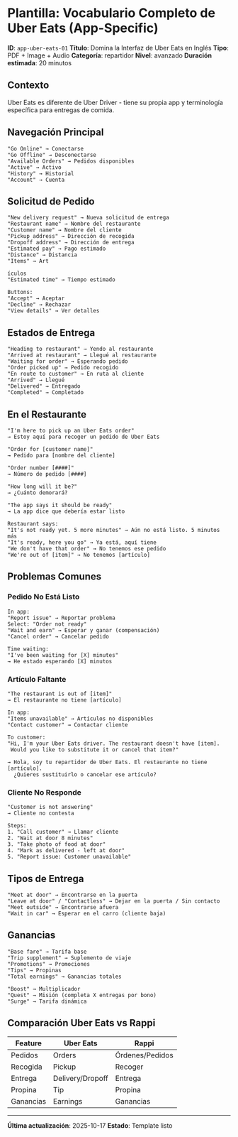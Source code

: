 # Plantilla: Vocabulario Completo de Uber Eats (App-Specific)

**ID**: `app-uber-eats-01`
**Título**: Domina la Interfaz de Uber Eats en Inglés
**Tipo**: PDF + Image + Audio
**Categoría**: repartidor
**Nivel**: avanzado
**Duración estimada**: 20 minutos

## Contexto

Uber Eats es diferente de Uber Driver - tiene su propia app y terminología específica para entregas de comida.

## Navegación Principal

```
"Go Online" → Conectarse
"Go Offline" → Desconectarse
"Available Orders" → Pedidos disponibles
"Active" → Activo
"History" → Historial
"Account" → Cuenta
```

## Solicitud de Pedido

```
"New delivery request" → Nueva solicitud de entrega
"Restaurant name" → Nombre del restaurante
"Customer name" → Nombre del cliente
"Pickup address" → Dirección de recogida
"Dropoff address" → Dirección de entrega
"Estimated pay" → Pago estimado
"Distance" → Distancia
"Items" → Art

ículos
"Estimated time" → Tiempo estimado

Buttons:
"Accept" → Aceptar
"Decline" → Rechazar
"View details" → Ver detalles
```

## Estados de Entrega

```
"Heading to restaurant" → Yendo al restaurante
"Arrived at restaurant" → Llegué al restaurante
"Waiting for order" → Esperando pedido
"Order picked up" → Pedido recogido
"En route to customer" → En ruta al cliente
"Arrived" → Llegué
"Delivered" → Entregado
"Completed" → Completado
```

## En el Restaurante

```
"I'm here to pick up an Uber Eats order"
→ Estoy aquí para recoger un pedido de Uber Eats

"Order for [customer name]"
→ Pedido para [nombre del cliente]

"Order number [####]"
→ Número de pedido [####]

"How long will it be?"
→ ¿Cuánto demorará?

"The app says it should be ready"
→ La app dice que debería estar listo

Restaurant says:
"It's not ready yet. 5 more minutes" → Aún no está listo. 5 minutos más
"It's ready, here you go" → Ya está, aquí tiene
"We don't have that order" → No tenemos ese pedido
"We're out of [item]" → No tenemos [artículo]
```

## Problemas Comunes

### Pedido No Está Listo

```
In app:
"Report issue" → Reportar problema
Select: "Order not ready"
"Wait and earn" → Esperar y ganar (compensación)
"Cancel order" → Cancelar pedido

Time waiting:
"I've been waiting for [X] minutes"
→ He estado esperando [X] minutos
```

### Artículo Faltante

```
"The restaurant is out of [item]"
→ El restaurante no tiene [artículo]

In app:
"Items unavailable" → Artículos no disponibles
"Contact customer" → Contactar cliente

To customer:
"Hi, I'm your Uber Eats driver. The restaurant doesn't have [item].
 Would you like to substitute it or cancel that item?"

→ Hola, soy tu repartidor de Uber Eats. El restaurante no tiene [artículo].
  ¿Quieres sustituirlo o cancelar ese artículo?
```

### Cliente No Responde

```
"Customer is not answering"
→ Cliente no contesta

Steps:
1. "Call customer" → Llamar cliente
2. "Wait at door 8 minutes"
3. "Take photo of food at door"
4. "Mark as delivered - left at door"
5. "Report issue: Customer unavailable"
```

## Tipos de Entrega

```
"Meet at door" → Encontrarse en la puerta
"Leave at door" / "Contactless" → Dejar en la puerta / Sin contacto
"Meet outside" → Encontrarse afuera
"Wait in car" → Esperar en el carro (cliente baja)
```

## Ganancias

```
"Base fare" → Tarifa base
"Trip supplement" → Suplemento de viaje
"Promotions" → Promociones
"Tips" → Propinas
"Total earnings" → Ganancias totales

"Boost" → Multiplicador
"Quest" → Misión (completa X entregas por bono)
"Surge" → Tarifa dinámica
```

## Comparación Uber Eats vs Rappi

| Feature | Uber Eats | Rappi |
|---------|-----------|-------|
| Pedidos | Orders | Órdenes/Pedidos |
| Recogida | Pickup | Recoger |
| Entrega | Delivery/Dropoff | Entrega |
| Propina | Tip | Propina |
| Ganancias | Earnings | Ganancias |

---

**Última actualización**: 2025-10-17
**Estado**: Template listo
